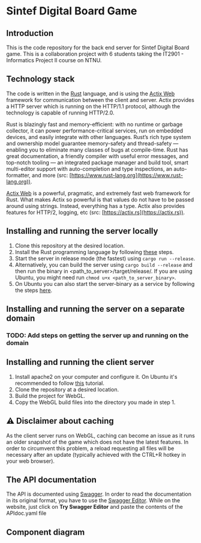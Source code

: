 # Sintef Digital Board Game

## Introduction
This is the code repository for the back end server for Sintef Digital Board game. This is a collaboration project with 6 students taking the IT2901 - Informatics Project II course on NTNU.

## Technology stack
The code is written in the [Rust](https://www.rust-lang.org) language, and is using the [Actix Web](https://actix.rs) framework for communication between the client and server. Actix provides a HTTP server which is running on the HTTP/1.1 protocol, although the technology is capable of running HTTP/2.0.

Rust is blazingly fast and memory-efficient: with no runtime or garbage collector, it can power performance-critical services, run on embedded devices, and easily integrate with other languages. 
Rust’s rich type system and ownership model guarantee memory-safety and thread-safety — enabling you to eliminate many classes of bugs at compile-time.
Rust has great documentation, a friendly compiler with useful error messages, and top-notch tooling — an integrated package manager and build tool, smart multi-editor support with auto-completion and type inspections, an auto-formatter, and more (src: [https://www.rust-lang.org](https://www.rust-lang.org)).

[Actix Web](https://actix.rs) is a powerful, pragmatic, and extremely fast web framework for Rust. What makes Actix so powerful is that values do not have to be passed around using strings. Instead, everything has a type. Actix also provides features for HTTP/2, logging, etc (src: [https://actix.rs](https://actix.rs)).

## Installing and running the server locally
1. Clone this repository at the desired location.
2. Install the Rust programming language by following [these](https://www.rust-lang.org/learn/get-started) steps.
3. Start the server in release mode (the fastest) using `cargo run --release`.
4. Alternatively, you can build the server using `cargo build --release` and then run the binary in <path_to_server>/target/release/. If you are using Ubuntu, you might need run `chmod u+x <path_to_server_binary>`.
5. On Ubuntu you can also start the server-binary as a service by following the steps [here](https://askubuntu.com/a/1314957).

## Installing and running the server on a separate domain
### TODO: Add steps on getting the server up and running on the domain

## Installing and running the client server
1. Install apache2 on your computer and configure it. On Ubuntu it's recommended to follow [this](https://ubuntu.com/tutorials/install-and-configure-apache#1-overview) tutorial.
2. Clone the repository at a desired location.
4. Build the project for WebGL.
5. Copy the WebGL build files into the directory you made in step 1.

## ⚠ Disclaimer about caching
As the client server runs on WebGL, caching can become an issue as it runs an older snapshot of the game which does not have the latest features. In order to circumvent this problem, a reload requesting all files will be necessary after an update (typically achieved with the CTRL+R hotkey in your web browser).

## The API documentation
The API is documented using [Swagger](https://swagger.io). In order to read the documentation in its original format, you have to use the [Swagger Editor](https://swagger.io/tools/swagger-editor/). While on the website, just click on **Try Swagger Editor** and paste the contents of the APIdoc.yaml file

## Component diagram
